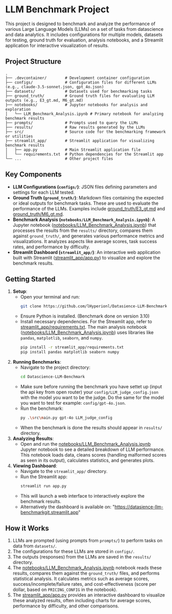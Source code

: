 # LLM Benchmark Project

This project is designed to benchmark and analyze the performance of various Large Language Models (LLMs) on a set of tasks from datascience and data analytics. It includes configurations for multiple models, datasets for testing, ground truth for evaluation, analysis notebooks, and a Streamlit application for interactive visualization of results.

## Project Structure

```
.
├── .devcontainer/        # Development container configuration
├── configs/              # Configuration files for different LLMs (e.g., claude-3.5-sonnet.json, gpt_4o.json)
├── datasets/             # Datasets used for benchmarking tasks
├── ground_truth/         # Ground truth files for evaluating LLM outputs (e.g., E3_gt.md, M6_gt.md)
├── notebooks/            # Jupyter notebooks for analysis and exploration
│   └── LLM_Benchmark_Analysis.ipynb # Primary notebook for analyzing benchmark results
├── prompts/              # Prompts used to query the LLMs
├── results/              # Raw results generated by the LLMs
├── src/                  # Source code for the benchmarking framework or utilities
├── streamlit_app/        # Streamlit application for visualizing benchmark results
│   ├── app.py            # Main Streamlit application file
│   └── requirements.txt  # Python dependencies for the Streamlit app
└── ...                   # Other project files
```

## Key Components

*   **LLM Configurations (`configs/`)**: JSON files defining parameters and settings for each LLM tested.
*   **Ground Truth (`ground_truth/`)**: Markdown files containing the expected or ideal outputs for benchmark tasks. These are used to evaluate the performance of the LLMs. Examples include [ground_truth/E3_gt.md](ground_truth/E3_gt.md) and [ground_truth/M6_gt.md](ground_truth/M6_gt.md).
*   **Benchmark Analysis (`notebooks/LLM_Benchmark_Analysis.ipynb`)**: A Jupyter notebook ([notebooks/LLM_Benchmark_Analysis.ipynb](notebooks/LLM_Benchmark_Analysis.ipynb)) that processes the results from the `results/` directory, compares them against `ground_truth/`, and generates various performance metrics and visualizations. It analyzes aspects like average scores, task success rates, and performance by difficulty.
*   **Streamlit Dashboard (`streamlit_app/`)**: An interactive web application built with Streamlit ([streamlit_app/app.py](streamlit_app/app.py)) to visualize and explore the benchmark results.

## Getting Started

1.  **Setup**:
    *   Open your terminal and run:
        ```sh
        git clone https://github.com/lHyperionl/Datasience-LLM-Benchmark.git
        ```
    *   Ensure Python is installed. (Benchmark done on version 3.10)
    *   Install necessary dependencies. For the Streamlit app, refer to [streamlit_app/requirements.txt](streamlit_app/requirements.txt). The main analysis notebook ([notebooks/LLM_Benchmark_Analysis.ipynb](notebooks/LLM_Benchmark_Analysis.ipynb)) uses libraries like `pandas`, `matplotlib`, `seaborn`, and `numpy`.
        ```sh
        pip install -r streamlit_app/requirements.txt
        pip install pandas matplotlib seaborn numpy
        ```
2.  **Running Benchmarks**:
    *   Navigate to the project directory:
        ```sh
        cd Datascience-LLM-Benchmark
        ```
    *   Make sure before running the benchmark you have settet up (input the api key from open router) your `config/LLM_judge_config.json` with the model you want to be the judge. Do the same for the model you want to test for example: `config/gpt-4o.json`.
    *   Run the benchmark:
        ```sh
        py .\src\main.py gpt-4o LLM_judge_config
        ```
    *   When the benchmark is done the results should appear in `results/` directory.
3.  **Analyzing Results**:
    *   Open and run the [notebooks/LLM_Benchmark_Analysis.ipynb](notebooks/LLM_Benchmark_Analysis.ipynb) Jupyter notebook to see a detailed breakdown of LLM performance. This notebook loads data, cleans scores (handling malformed scores as seen in its output), calculates statistics, and generates plots.
4.  **Viewing Dashboard**:
    *   Navigate to the `streamlit_app/` directory.
    *   Run the Streamlit app:
        ```sh
        streamlit run app.py
        ```
    *   This will launch a web interface to interactively explore the benchmark results.
    *   Alternatively the dashboard is available on: "https://datasience-llm-benchmarkgit.streamlit.app"

## How it Works

1.  LLMs are prompted (using prompts from `prompts/`) to perform tasks on data from `datasets/`.
2.  The configurations for these LLMs are stored in `configs/`.
3.  The outputs (responses) from the LLMs are saved in the `results/` directory.
4.  The [notebooks/LLM_Benchmark_Analysis.ipynb](notebooks/LLM_Benchmark_Analysis.ipynb) notebook reads these results, compares them against the `ground_truth/` files, and performs statistical analysis. It calculates metrics such as average scores, success/incomplete/failure rates, and cost-effectiveness (score per dollar, based on `PRICING_CONFIG` in the notebook).
5.  The [streamlit_app/app.py](streamlit_app/app.py) provides an interactive dashboard to visualize these analyzed results, often including charts for average scores, performance by difficulty, and other comparisons.
